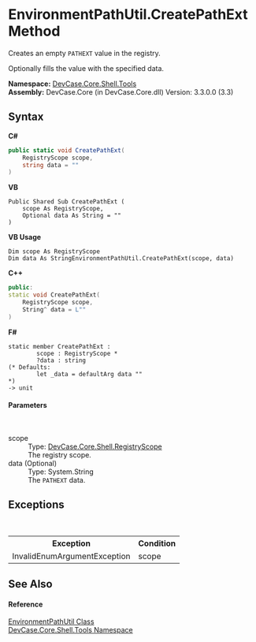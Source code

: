 # EnvironmentPathUtil.CreatePathExt Method 
 

Creates an empty `PATHEXT` value in the registry. 

 Optionally fills the value with the specified data.

**Namespace:**&nbsp;<a href="N_DevCase_Core_Shell_Tools">DevCase.Core.Shell.Tools</a><br />**Assembly:**&nbsp;DevCase.Core (in DevCase.Core.dll) Version: 3.3.0.0 (3.3)

## Syntax

**C#**<br />
``` C#
public static void CreatePathExt(
	RegistryScope scope,
	string data = ""
)
```

**VB**<br />
``` VB
Public Shared Sub CreatePathExt ( 
	scope As RegistryScope,
	Optional data As String = ""
)
```

**VB Usage**<br />
``` VB Usage
Dim scope As RegistryScope
Dim data As StringEnvironmentPathUtil.CreatePathExt(scope, data)
```

**C++**<br />
``` C++
public:
static void CreatePathExt(
	RegistryScope scope, 
	String^ data = L""
)
```

**F#**<br />
``` F#
static member CreatePathExt : 
        scope : RegistryScope * 
        ?data : string 
(* Defaults:
        let _data = defaultArg data ""
*)
-> unit 

```


#### Parameters
&nbsp;<dl><dt>scope</dt><dd>Type: <a href="T_DevCase_Core_Shell_RegistryScope">DevCase.Core.Shell.RegistryScope</a><br />The registry scope.</dd><dt>data (Optional)</dt><dd>Type: System.String<br />The `PATHEXT` data.</dd></dl>

## Exceptions
&nbsp;<table><tr><th>Exception</th><th>Condition</th></tr><tr><td>InvalidEnumArgumentException</td><td>scope</td></tr></table>

## See Also


#### Reference
<a href="T_DevCase_Core_Shell_Tools_EnvironmentPathUtil">EnvironmentPathUtil Class</a><br /><a href="N_DevCase_Core_Shell_Tools">DevCase.Core.Shell.Tools Namespace</a><br />